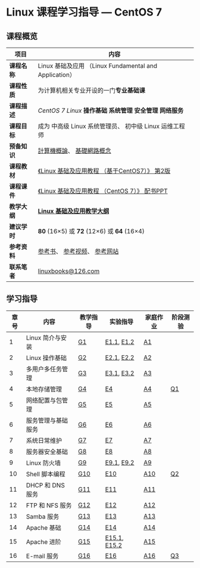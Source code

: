 # Linux 课程学习指导 — CentOS 7

## 课程概览

项目         | 内容
------------ | ------------------
**课程名称** |  Linux 基础及应用 （Linux Fundamental and Application）
**课程性质** |  为计算机相关专业开设的一门**专业基础课**
**课程描述** |  _CentOS 7 Linux_ **操作基础** **系统管理** **安全管理** **网络服务**
**课程目标** |  成为 中高级 Linux 系统管理员、 初中级 Linux 运维工程师
**预备知识** |  [計算機概論](http://linux.vbird.org/linux_basic/0105computers.php)、 [基礎網路概念](http://linux.vbird.org/linux_server/0110network_basic.php)
**课程教材** |  [《Linux 基础及应用教程 （基于CentOS7）》 第2版](http://www.cmpedu.com/book/book%21webDetails.do?book_id=2053472)
**课程课件** |  [《Linux 基础及应用教程 （CentOS 7）》 配书PPT](http://down.51cto.com/data/2230243)
**教学大纲** |  [ **Linux 基础及应用教学大纲**](/assets/TeachingOutline.doc)
**建议学时** |  **80** (16×5)  或  **72** (12×6) 或  **64** (16×4)  
**参考资料** |  [参考书](overview/references.md#reading-material)、  [参考视频](overview/references.md#videos)、  [参考网站](overview/references.md#website)
**联系笔者** |  <linuxbooks@126.com>

## 学习指导

章号 |      内容          |          教学指导         |           实验指导              |         家庭作业           |  阶段测验
---- | ------------------ | ------------------------- | ------------------------------- | -------------------------- | ---------
 1   | Linux 简介与安装   | [G1](ch01/guidelines.md)  | [E1.1](ch01/experiment_01-01.md), [E1.2](ch01/experiment_01-02.md) | [A1](ch01/assignments.md)  |
 2   | Linux 操作基础     | [G2](ch02/guidelines.md)  | [E2.1](ch02/experiment_02-01.md), [E2.2](ch02/experiment_02-02.md) | [A2](ch02/assignments.md)  |
 3   | 多用户多任务管理   | [G3](ch03/guidelines.md)  | [E3.1](ch03/experiment_03-01.md), [E3.2](ch03/experiment_03-02.md) | [A3](ch03/assignments.md)  |
 4   | 本地存储管理       | [G4](ch04/guidelines.md)  | [E4](ch04/experiment_04-01.md)  | [A4](ch04/assignments.md)  | [Q1](quiz1.md)
 5   | 网络配置与包管理   | [G5](ch05/guidelines.md)  | [E5](ch05/experiment_05-01.md)  | [A5](ch05/assignments.md)  |
 6   | 服务管理与基础服务 | [G6](ch06/guidelines.md)  | [E6](ch06/experiment_06-01.md)  | [A6](ch06/assignments.md)  |
 7   | 系统日常维护       | [G7](ch07/guidelines.md)  | [E7](ch07/experiment_07-01.md)  | [A7](ch07/assignments.md)  |
 8   | 服务器安全基础     | [G8](ch08/guidelines.md)  | [E8](ch08/experiment_08-01.md)  | [A8](ch08/assignments.md)  |
 9   | Linux 防火墙       | [G9](ch09/guidelines.md)  | [E9.1](ch09/experiment_09-01.md), [E9.2](ch09/experiment_09-02.md)  | [A9](ch09/assignments.md)  |
 10  | Shell 脚本编程     | [G10](ch10/guidelines.md) | [E10](ch10/experiment_10-01.md) | [A10](ch10/assignments.md) | [Q2](quiz2.md)
 11  | DHCP 和 DNS 服务   | [G11](ch11/guidelines.md) | [E11](ch11/experiment_11-01.md) | [A11](ch11/assignments.md) |
 12  | FTP 和 NFS 服务    | [G12](ch12/guidelines.md) | [E12](ch12/experiment_12-01.md) | [A12](ch12/assignments.md) |
 13  | Samba 服务         | [G13](ch13/guidelines.md) | [E13](ch13/experiment_13-01.md) | [A13](ch13/assignments.md) |
 14  | Apache 基础        | [G14](ch14/guidelines.md) | [E14](ch14/experiment_14-01.md) | [A14](ch14/assignments.md) |
 15  | Apache 进阶        | [G15](ch15/guidelines.md) | [E15.1](ch15/experiment_15-01.md), [E15.2](ch15/experiment_15-02.md) | [A15](ch15/assignments.md) |
 16  | E-mail 服务        | [G16](ch16/guidelines.md) | [E16](ch16/experiment_16-01.md) | [A16](ch16/assignments.md) | [Q3](quiz3.md)
